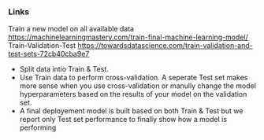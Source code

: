 ### Links
Train a new model on all available data https://machinelearningmastery.com/train-final-machine-learning-model/
Train-Validation-Test https://towardsdatascience.com/train-validation-and-test-sets-72cb40cba9e7




* Split data intio Train & Test.
* Use Train data to perform cross-validation. A seperate Test set makes more sense when you use cross-validation or manully change the model hyperparameters based on the results of your model on the validation set.
* A final deployement model is built based on both Train & Test but we report only Test set performance to finally show how a model is performing




